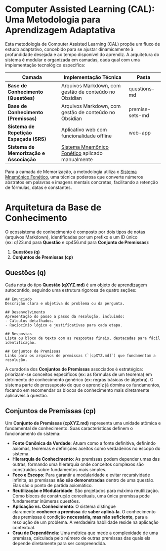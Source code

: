 # Computer Assisted Learning (CAL): Uma Metodologia para Aprendizagem Adaptativa
Esta metodologia de Computer Assisted Learning (CAL) propõe um fluxo de estudo adaptativo, concebido para se ajustar dinamicamente à profundidade desejada e ao tempo disponível do aprendiz. A arquitetura do sistema é modular e organizada em camadas, cada qual com uma implementação tecnológica específica:

| Camada                                  | Implementação Técnica                                                                                                                              | Pasta           |
| --------------------------------------- | -------------------------------------------------------------------------------------------------------------------------------------------------- | --------------- |
| **Base de Conhecimento (Questões)**     | Arquivos Markdown, com gestão de conteúdo no Obsidian                                                                                              | questions-md    |
| **Base de Conhecimento (Premissas)**    | Arquivos Markdown, com gestão de conteúdo no Obsidian                                                                                              | premise-sets-md |
| **Sistema de Repetição Espaçada (SRS)** | Aplicativo web com funcionalidade offline                                                                                                          | web-app         |
| **Sistema de Memorização e Associação** | [Sistema Mnemônico Fonético](https://www.google.com/url?sa=E&q=https%3A%2F%2Fen.wikipedia.org%2Fwiki%2FMnemonic_major_system) aplicado manualmente |                 |

Para a camada de Memorização, a metodologia utiliza o [Sistema Mnemônico Fonético](https://en.wikipedia.org/wiki/Mnemonic_major_system), uma técnica poderosa que converte números abstratos em palavras e imagens mentais concretas, facilitando a retenção de fórmulas, datas e constantes.

# Arquitetura da Base de Conhecimento

O ecossistema de conhecimento é composto por dois tipos de notas (arquivos Markdown), identificadas por um prefixo e um ID único (ex: q123.md para **Questão** e cp456.md para **Conjunto de Premissas**):
1. **Questões (q)**
2. **Conjuntos de Premissas (cp)**
## Questões (q)

Cada nota do tipo **Questão (qXYZ.md)** é um objeto de aprendizagem autocontido, seguindo uma estrutura rigorosa de quatro seções:

```
## Enunciado
Descrição clara e objetiva do problema ou da pergunta.

## Desenvolvimento
Apresentação do passo a passo da resolução, incluindo:
- Cálculos detalhados.
- Raciocínio lógico e justificativas para cada etapa.

## Respostas
Lista ou bloco de texto com as respostas finais, destacadas para fácil identificação.

## Conjuntos de Premissas
Links para os arquivos de premissas (`[cpXYZ.md]`) que fundamentam a resolução.
```

A curadoria dos **Conjuntos de Premissas** associados é estratégica: priorizam-se conceitos específicos (ex: as fórmulas de um teorema) em detrimento de conhecimento genérico (ex: regras básicas de álgebra). O sistema parte do pressuposto de que o aprendiz já domina os fundamentos, focando em recomendar os blocos de conhecimento mais diretamente aplicáveis à questão.

## Conjuntos de Premissas (cp)
Um **Conjunto de Premissas (cpXYZ.md)** representa uma unidade atômica e fundamental de conhecimento. Suas características definem o funcionamento do sistema:
- **Fonte Canônica da Verdade**: Atuam como a fonte definitiva, definindo axiomas, teoremas e definições aceitos como verdadeiros no escopo do sistema.
- **Hierarquia de Conhecimento**: As premissas podem depender umas das outras, formando uma hierarquia onde conceitos complexos são construídos sobre fundamentos mais simples.
- **Foco e Escopo**: Para garantir a modularidade e evitar recursividade infinita, as premissas **não são demonstradas** dentro de uma questão. Elas são o ponto de partida axiomático.
- **Reutilização e Modularidade**: São projetados para máxima reutilização. Como blocos de construção conceituais, uma única premissa pode fundamentar inúmeras questões.
- **Aplicação vs. Conhecimento**: O sistema distingue claramente **conhecer a premissa** de **saber aplicá-la**. O conhecimento das premissas é condição **necessária, mas não suficiente**, para a resolução de um problema. A verdadeira habilidade reside na aplicação contextual.
- **Grau de Dependência**: Uma métrica que mede a complexidade de uma premissa, calculada pelo número de outras premissas das quais ela depende diretamente para ser compreendida.